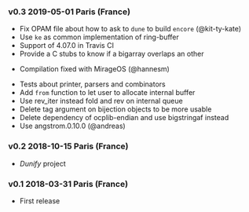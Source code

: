 ### v0.3 2019-05-01 Paris (France)

- Fix OPAM file about how to ask to `dune` to build `encore` (@kit-ty-kate)
- Use `ke` as common implementation of ring-buffer
- Support of 4.07.0 in Travis CI
- Provide a C stubs to know if a bigarray overlaps an other
 * Compilation fixed with MirageOS (@hannesm)
- Tests about printer, parsers and combinators
- Add `from` function to let user to allocate internal buffer
- Use rev_iter instead fold and rev on internal queue
- Delete tag argument on bijection objects to be more usable
- Delete dependency of ocplib-endian and use bigstringaf instead
- Use angstrom.0.10.0 (@andreas)

### v0.2 2018-10-15 Paris (France)

- _Dunify_ project

### v0.1 2018-03-31 Paris (France)

- First release
